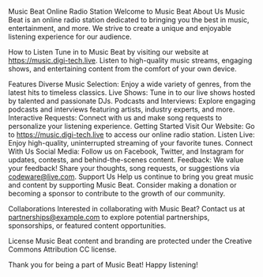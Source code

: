 Music Beat Online Radio Station
Welcome to Music Beat
About Us
Music Beat is an online radio station dedicated to bringing you the best in music, entertainment, and more. We strive to create a unique and enjoyable listening experience for our audience.

How to Listen
Tune in to Music Beat by visiting our website at https://music.digi-tech.live. Listen to high-quality music streams, engaging shows, and entertaining content from the comfort of your own device.

Features
Diverse Music Selection: Enjoy a wide variety of genres, from the latest hits to timeless classics.
Live Shows: Tune in to our live shows hosted by talented and passionate DJs.
Podcasts and Interviews: Explore engaging podcasts and interviews featuring artists, industry experts, and more.
Interactive Requests: Connect with us and make song requests to personalize your listening experience.
Getting Started
Visit Our Website: Go to https://music.digi-tech.live to access our online radio station.
Listen Live: Enjoy high-quality, uninterrupted streaming of your favorite tunes.
Connect With Us
Social Media: Follow us on Facebook, Twitter, and Instagram for updates, contests, and behind-the-scenes content.
Feedback: We value your feedback! Share your thoughts, song requests, or suggestions via codeware@live.com.
Support Us
Help us continue to bring you great music and content by supporting Music Beat. Consider making a donation or becoming a sponsor to contribute to the growth of our community.

Collaborations
Interested in collaborating with Music Beat? Contact us at partnerships@example.com to explore potential partnerships, sponsorships, or featured content opportunities.

License
Music Beat content and branding are protected under the Creative Commons Attribution CC license.

Thank you for being a part of Music Beat! Happy listening!
